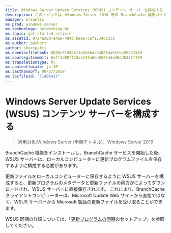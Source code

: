 ```yaml
---
title: Windows Server Update Services (WSUS) コンテンツ サーバーを構成する
description: このトピックは、Windows Server 2016 用の BranchCache 展開ガイドに含まれています。これは、ブランチオフィスでの WAN 帯域幅の使用を最適化するために、分散キャッシュモードとホスト型キャッシュモードで BranchCache を展開する方法を示しています。
manager: brianlic
ms.prod: windows-server
ms.technology: networking-bc
ms.topic: get-started-article
ms.assetid: 9724aa8d-e4ae-404c-bee6-cef1534cd3ca
ms.author: pashort
author: shortpatti
ms.openlocfilehash: 0836c91948b13d2e6bac540294a55cb49523158d
ms.sourcegitcommit: 6aff3d88ff22ea141a6ea6572a5ad8dd6321f199
ms.translationtype: MT
ms.contentlocale: ja-JP
ms.lasthandoff: 09/27/2019
ms.locfileid: "71406417"
---
```

# <a name="configure-windows-server-update-services-wsus-content-servers"></a>Windows Server Update Services (WSUS) コンテンツ サーバーを構成する

>適用対象:Windows Server (半期チャネル)、Windows Server 2016

BranchCache 機能をインストールし、BranchCache サービスを開始した後、WSUS サーバーは、ローカルコンピューターに更新プログラムファイルを保存するように構成する必要があります。 

更新ファイルをローカルコンピューターに保存するように WSUS サーバーを構成すると、更新プログラムのメタデータと更新ファイルの両方がによってダウンロードされ、WSUS サーバーに直接保存されます。 これにより、BranchCache クライアントコンピューターは、Microsoft Update Web サイトから直接ではなく、WSUS サーバーから Microsoft 製品の更新ファイルを受け取ることができます。  
  
WSUS 同期の詳細については、「[更新プログラムの同期](https://technet.microsoft.com/library/mt612311.aspx)のセットアップ」を参照してください。  